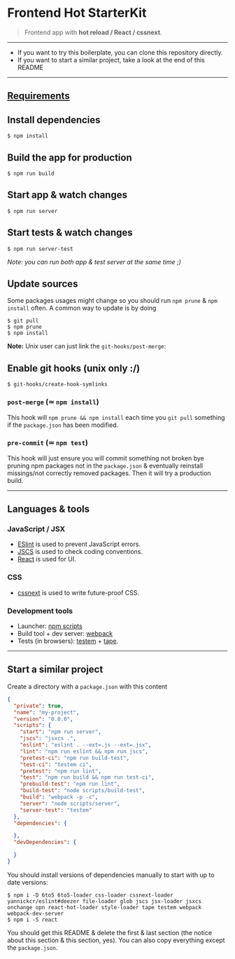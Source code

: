 # Frontend Hot StarterKit

> Frontend app with **hot reload / React / cssnext**.

---

- If you want to try this boilerplate, you can clone this repository directly.
- If you want to start a similar project, take a look at the end of this README

---

## [Requirements](REQUIREMENTS.md)

## Install dependencies

```console
$ npm install
```

## Build the app for production

```console
$ npm run build
```

## Start app & watch changes

```console
$ npm run server
```

## Start tests & watch changes

```console
$ npm run server-test
```

_Note: you can run both app & test server at the same time ;)_

## Update sources

Some packages usages might change so you should run `npm prune` & `npm install` often.
A common way to update is by doing

```console
$ git pull
$ npm prune
$ npm install
```

**Note:** Unix user can just link the `git-hooks/post-merge`:

## Enable git hooks (unix only :/)

```console
$ git-hooks/create-hook-symlinks
```

### `post-merge` (≃ `npm install`)

This hook will `npm prune && npm install` each time you `git pull` something if the `package.json` has been modified.

### `pre-commit` (≃ `npm test`)

This hook will just ensure you will commit something not broken bye pruning npm packages not in the `package.json` & eventually reinstall missings/not correctly removed packages.
Then it will try a production build.

---

## Languages & tools

### JavaScript / JSX

- [ESlint](http://www.jshint.com/docs/) is used to prevent JavaScript errors.
- [JSCS](https://npmjs.org/package/jscs) is used to check coding conventions.
- [React](http://facebook.github.io/react) is used for UI.

### CSS

- [cssnext](http://cssnext.github.io/) is used to write future-proof CSS.

### Development tools

- Launcher: [npm scripts](https://www.npmjs.org/doc/misc/npm-scripts.html)
- Build tool + dev server: [webpack](http://webpack.github.io/)
- Tests (in browsers): [testem](https://github.com/airportyh/testem) + [tape](https://github.com/substack/tape).

---

## Start a similar project

Create a directory with a `package.json` with this content

```json
{
  "private": true,
  "name": "my-project",
  "version": "0.0.0",
  "scripts": {
    "start": "npm run server",
    "jscs": "jsxcs .",
    "eslint": "eslint . --ext=.js --ext=.jsx",
    "lint": "npm run eslint && npm run jscs",
    "pretest-ci": "npm run build-test",
    "test-ci": "testem ci",
    "pretest": "npm run lint",
    "test": "npm run build && npm run test-ci",
    "prebuild-test": "npm run lint",
    "build-test": "node scripts/build-test",
    "build": "webpack -p -c",
    "server": "node scripts/server",
    "server-test": "testem"
  },
  "dependencies": {

  },
  "devDependencies": {

  }
}
```

You should install versions of dependencies manually to start with up to date versions:

```console
$ npm i -D 6to5 6to5-loader css-loader cssnext-loader yannickcr/eslint#deezer file-loader glob jscs jsx-loader jsxcs onchange opn react-hot-loader style-loader tape testem webpack webpack-dev-server
$ npm i -S react
```

You should get this README & delete the first & last section (the notice about this section & this section, yes).
You can also copy everything except the `package.json`.
